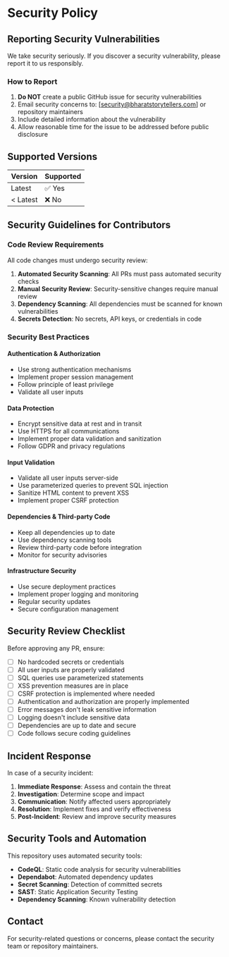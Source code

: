 # Security Policy

## Reporting Security Vulnerabilities

We take security seriously. If you discover a security vulnerability, please report it to us responsibly.

### How to Report

1. **Do NOT** create a public GitHub issue for security vulnerabilities
2. Email security concerns to: [security@bharatstorytellers.com] or repository maintainers
3. Include detailed information about the vulnerability
4. Allow reasonable time for the issue to be addressed before public disclosure

## Supported Versions

| Version | Supported          |
| ------- | ------------------ |
| Latest  | ✅ Yes            |
| < Latest| ❌ No             |

## Security Guidelines for Contributors

### Code Review Requirements

All code changes must undergo security review:

1. **Automated Security Scanning**: All PRs must pass automated security checks
2. **Manual Security Review**: Security-sensitive changes require manual review
3. **Dependency Scanning**: All dependencies must be scanned for known vulnerabilities
4. **Secrets Detection**: No secrets, API keys, or credentials in code

### Security Best Practices

#### Authentication & Authorization
- Use strong authentication mechanisms
- Implement proper session management
- Follow principle of least privilege
- Validate all user inputs

#### Data Protection
- Encrypt sensitive data at rest and in transit
- Use HTTPS for all communications
- Implement proper data validation and sanitization
- Follow GDPR and privacy regulations

#### Input Validation
- Validate all user inputs server-side
- Use parameterized queries to prevent SQL injection
- Sanitize HTML content to prevent XSS
- Implement proper CSRF protection

#### Dependencies & Third-party Code
- Keep all dependencies up to date
- Use dependency scanning tools
- Review third-party code before integration
- Monitor for security advisories

#### Infrastructure Security
- Use secure deployment practices
- Implement proper logging and monitoring
- Regular security updates
- Secure configuration management

## Security Review Checklist

Before approving any PR, ensure:

- [ ] No hardcoded secrets or credentials
- [ ] All user inputs are properly validated
- [ ] SQL queries use parameterized statements
- [ ] XSS prevention measures are in place
- [ ] CSRF protection is implemented where needed
- [ ] Authentication and authorization are properly implemented
- [ ] Error messages don't leak sensitive information
- [ ] Logging doesn't include sensitive data
- [ ] Dependencies are up to date and secure
- [ ] Code follows secure coding guidelines

## Incident Response

In case of a security incident:

1. **Immediate Response**: Assess and contain the threat
2. **Investigation**: Determine scope and impact
3. **Communication**: Notify affected users appropriately
4. **Resolution**: Implement fixes and verify effectiveness
5. **Post-Incident**: Review and improve security measures

## Security Tools and Automation

This repository uses automated security tools:

- **CodeQL**: Static code analysis for security vulnerabilities
- **Dependabot**: Automated dependency updates
- **Secret Scanning**: Detection of committed secrets
- **SAST**: Static Application Security Testing
- **Dependency Scanning**: Known vulnerability detection

## Contact

For security-related questions or concerns, please contact the security team or repository maintainers.